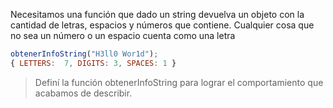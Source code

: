 Necesitamos una función que dado un string devuelva un objeto con la cantidad de letras, espacios y números que contiene. Cualquier cosa que no sea un número o un espacio cuenta como una letra

```javascript
obtenerInfoString("H3ll0 Wor1d");
{ LETTERS:  7, DIGITS: 3, SPACES: 1 }
```
> Definí la función obtenerInfoString para lograr el comportamiento que acabamos de describir.